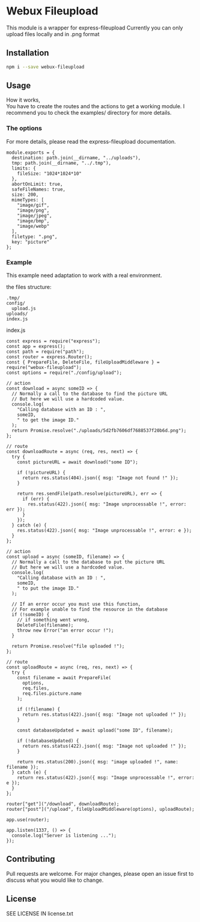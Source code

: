 # Webux Fileupload

This module is a wrapper for express-fileupload
Currently you can only upload files locally and in .png format

## Installation

```bash
npm i --save webux-fileupload
```

## Usage

How it works,  
You have to create the routes and the actions to get a working module.
I recommend you to check the examples/ directory for more details.

### The options
For more details, please read the express-fileupload documentation.

```
module.exports = {
  destination: path.join(__dirname, "../uploads"),
  tmp: path.join(__dirname, "../.tmp"),
  limits: {
    fileSize: "1024*1024*10"
  },
  abortOnLimit: true,
  safeFileNames: true,
  size: 200,
  mimeTypes: [
    "image/gif",
    "image/png",
    "image/jpeg",
    "image/bmp",
    "image/webp"
  ],
  filetype: ".png",
  key: "picture"
};
```

### Example

This example need adaptation to work with a real environment.

the files structure:
```
.tmp/
config/
  upload.js
uploads/
index.js
```

index.js
```
const express = require("express");
const app = express();
const path = require("path");
const router = express.Router();
const { PrepareFile, DeleteFile, fileUploadMiddleware } = require("webux-fileupload");
const options = require("./config/upload");

// action
const download = async someID => {
  // Normally a call to the database to find the picture URL
  // But here we will use a hardcoded value.
  console.log(
    "Calling database with an ID : ",
    someID,
    " to get the image ID."
  );
  return Promise.resolve("./uploads/5d2fb7606df7688537f20b6d.png");
};

// route
const downloadRoute = async (req, res, next) => {
  try {
    const pictureURL = await download("some ID");

    if (!pictureURL) {
      return res.status(404).json({ msg: "Image not found !" });
    }

    return res.sendFile(path.resolve(pictureURL), err => {
      if (err) {
        res.status(422).json({ msg: "Image unprocessable !", error: err });
      }
    });
  } catch (e) {
    res.status(422).json({ msg: "Image unprocessable !", error: e });
  }
};

// action
const upload = async (someID, filename) => {
  // Normally a call to the database to put the picture URL
  // But here we will use a hardcoded value.
  console.log(
    "Calling database with an ID : ",
    someID,
    " to put the image ID."
  );

  // If an error occur you must use this function, 
  // For example unable to find the resource in the database
  if (!someID) {
    // if something went wrong,
    DeleteFile(filename);
    throw new Error("an error occur !");
  }

  return Promise.resolve("file uploaded !");
};

// route
const uploadRoute = async (req, res, next) => {
  try {
    const filename = await PrepareFile(
      options,
      req.files,
      req.files.picture.name
    );

    if (!filename) {
      return res.status(422).json({ msg: "Image not uploaded !" });
    }

    const databaseUpdated = await upload("some ID", filename);

    if (!databaseUpdated) {
      return res.status(422).json({ msg: "Image not uploaded !" });
    }

    return res.status(200).json({ msg: "image uploaded !", name: filename });
  } catch (e) {
    return res.status(422).json({ msg: "Image unprocessable !", error: e });
  }
};

router["get"]("/download", downloadRoute);
router["post"]("/upload", fileUploadMiddleware(options), uploadRoute);

app.use(router);

app.listen(1337, () => {
  console.log("Server is listening ...");
});

```

## Contributing

Pull requests are welcome. For major changes, please open an issue first to discuss what you would like to change.

## License

SEE LICENSE IN license.txt

